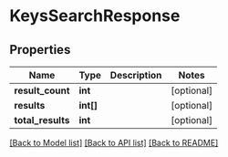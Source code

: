 # KeysSearchResponse

## Properties
Name | Type | Description | Notes
------------ | ------------- | ------------- | -------------
**result_count** | **int** |  | [optional] 
**results** | **int[]** |  | [optional] 
**total_results** | **int** |  | [optional] 

[[Back to Model list]](../README.md#documentation-for-models) [[Back to API list]](../README.md#documentation-for-api-endpoints) [[Back to README]](../README.md)


